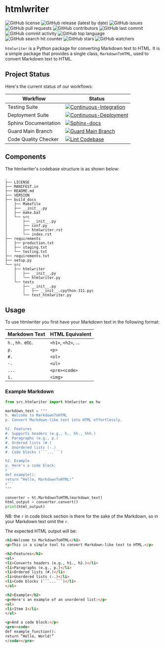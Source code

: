 # htmlwriter

![GitHub license](https://img.shields.io/github/license/ec-intl/htmlwriter)
![GitHub release (latest by date)](https://img.shields.io/github/v/release/ec-intl/htmlwriter)
![GitHub issues](https://img.shields.io/github/issues/ec-intl/htmlwriter)
![GitHub pull requests](https://img.shields.io/github/issues-pr/ec-intl/htmlwriter)
![GitHub contributors](https://img.shields.io/github/contributors/ec-intl/htmlwriter)
![GitHub last commit](https://img.shields.io/github/last-commit/ec-intl/htmlwriter)
![GitHub commit activity](https://img.shields.io/github/commit-activity/m/ec-intl/htmlwriter)
![GitHub top language](https://img.shields.io/github/languages/top/ec-intl/htmlwriter)
![GitHub search hit counter](https://img.shields.io/github/search/ec-intl/htmlwriter/htmlwriter)
![GitHub stars](https://img.shields.io/github/stars/ec-intl/htmlwriter)
![GitHub watchers](https://img.shields.io/github/watchers/ec-intl/htmlwriter)

`htmlwriter` is a Python package for converting Markdown text to HTML. It is a simple package that provides a single class, `MarkdownToHTML`, used to convert Markdown text to HTML.

## Project Status

Here's the current status of our workflows:

| Workflow                | Status |
|-------------------------|--------|
| Testing Suite  | [![Continuous-Integration](https://github.com/ec-intl/htmlwriter/actions/workflows/ci.yml/badge.svg)](https://github.com/ec-intl/htmlwriter/actions/workflows/ci.yml) |
| Deployment Suite | [![Continuous-Deployment](https://github.com/ec-intl/htmlwriter/actions/workflows/cd.yml/badge.svg)](https://github.com/ec-intl/htmlwriter/actions/workflows/cd.yml)|
| Sphinx Documentation           | [![Sphinx-docs](https://github.com/ec-intl/htmlwriter/actions/workflows/docs.yml/badge.svg)](https://github.com/ec-intl/htmlwriter/actions/workflows/docs.yml) |
| Guard Main Branch       | [![Guard Main Branch](https://github.com/ec-intl/htmlwriter/actions/workflows/guard.yml/badge.svg)](https://github.com/ec-intl/htmlwriter/actions/workflows/guard.yml) |
| Code Quality Checker    | [![Lint Codebase](https://github.com/ec-intl/htmlwriter/actions/workflows/super-linter.yml/badge.svg)](https://github.com/ec-intl/htmlwriter/actions/workflows/super-linter.yml) |

## Components

The htmlwriter's codebase structure is as shown below:

```plaintext
.
├── LICENSE
├── MANIFEST.in
├── README.md
├── VERSION
├── build_docs
│   ├── Makefile
│   ├── __init__.py
│   ├── make.bat
│   └── src
│       ├── __init__.py
│       ├── conf.py
│       ├── htmlwriter.rst
│       └── index.rst
├── requirements
│   ├── production.txt
│   ├── staging.txt
│   └── testing.txt
├── requirements.txt
├── setup.py
└── src
    ├── htmlwriter
    │   ├── __init__.py
    │   └── htmlwriter.py
    └── tests
        ├── __init__.py
        │   ├── __init__.cpython-311.pyc
        └── test_htmlwriter.py

```

## Usage

To use htmlwriter you first have your Markdown text in the following format:

| Markdown Text | HTML Equivalent |
|---------------|-------------|
| `h.`, `hh.` etc.   | `<h1>`, `<h2>`, ... |
| `p.`    | `<p>` |
| `#.`    | `<ol>` |
| `-.` | `<ul>` |
| ````...```` | `<pre><code>` |
| `i.` | `<img>` |

### Example Markdown

```python
from src.htmlwriter import htmlwriter as hw

markdown_text = """
h. Welcome to MarkdownToHTML
p. Convert Markdown-like text into HTML effortlessly.

h2. Features
#. Supports headers (e.g., h., hh., hhh.)
#. Paragraphs (e.g., p.)
#. Ordered lists (#.)
#. Unordered lists (-.)
#. Code blocks (```...```)

h2. Example
p. Here's a code block:
r```
def example():
return “Hello, MarkdownToHTML!”
r```
"""

converter = ht.MarkdownToHTML(markdown_text)
html_output = converter.convert()
print(html_output)
```

NB: the `r` in code block section is there for the sake of the Markdown, so in your Markdown text omit the `r`.

The expected HTML output will be:

```html
<h1>Welcome to MarkdownToHTML</h1>
<p>This is a simple tool to convert Markdown-like text to HTML.</p>

<h2>Features</h2>
<ol>
<li>Converts headers (e.g., h1., h2.)</li>
<li>Paragraphs (e.g., p.)</li>
<li>Ordered lists (#.)</li>
<li>Unordered lists (-.)</li>
<li>Code blocks (```...```)</li>
</ol>

<h2>Example</h2>
<p>Here's an example of an unordered list:</p>
<ul>
<li>Item 1</li>
</ul>

<p>And a code block:</p>
<pre><code>
def example_function():
return “Hello, World!”
</code></pre>
```
